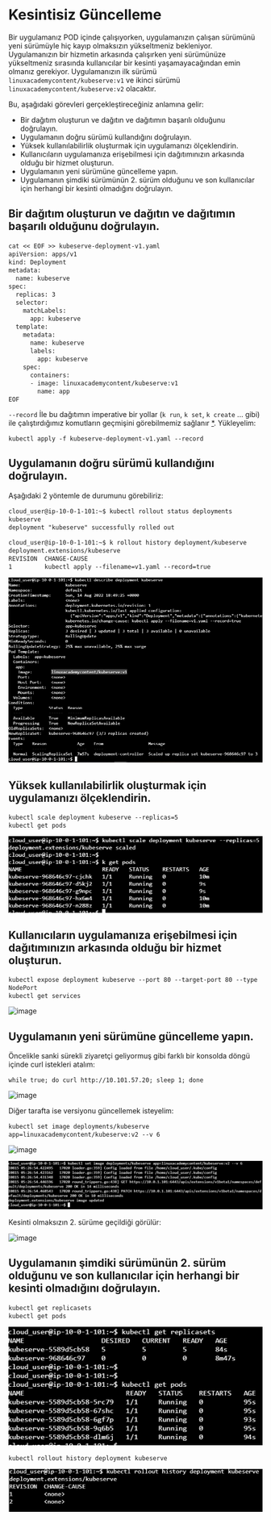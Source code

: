 # Kesintisiz Güncelleme

Bir uygulamanız POD içinde çalışıyorken, uygulamanızın çalışan sürümünü yeni sürümüyle hiç kayıp olmaksızın yükseltmeniz bekleniyor. Uygulamanızın bir hizmetin arkasında çalışırken yeni sürümünüze yükseltmeniz sırasında kullanıcılar bir kesinti yaşamayacağından emin olmanız gerekiyor. Uygulamanızın ilk sürümü `linuxacademycontent/kubeserve:v1` ve ikinci sürümü `linuxacademycontent/kubeserve:v2` olacaktır. 


Bu, aşağıdaki görevleri gerçekleştireceğiniz anlamına gelir:
- Bir dağıtım oluşturun ve dağıtın ve dağıtımın başarılı olduğunu doğrulayın. 
- Uygulamanın doğru sürümü kullandığını doğrulayın. 
- Yüksek kullanılabilirlik oluşturmak için uygulamanızı ölçeklendirin. 
- Kullanıcıların uygulamanıza erişebilmesi için dağıtımınızın arkasında olduğu bir hizmet oluşturun. 
- Uygulamanın yeni sürümüne güncelleme yapın. 
- Uygulamanın şimdiki sürümünün 2. sürüm olduğunu ve son kullanıcılar için herhangi bir kesinti olmadığını doğrulayın.

## Bir dağıtım oluşturun ve dağıtın ve dağıtımın başarılı olduğunu doğrulayın. 

```shell
cat << EOF >> kubeserve-deployment-v1.yaml
apiVersion: apps/v1
kind: Deployment
metadata:
  name: kubeserve
spec:
  replicas: 3
  selector:
    matchLabels:
      app: kubeserve
  template:
    metadata:
      name: kubeserve
      labels:
        app: kubeserve
    spec:
      containers:
      - image: linuxacademycontent/kubeserve:v1
        name: app
EOF
```

`--record` İle bu dağıtımın imperative bir yollar (`k run`, `k set`, `k create` ... gibi) ile çalıştırdığımız komutların geçmişini görebilmemiz sağlanır [*](https://stackoverflow.com/a/62831794/104085).
Yükleyelim:

```shell
kubectl apply -f kubeserve-deployment-v1.yaml --record
```

## Uygulamanın doğru sürümü kullandığını doğrulayın. 

Aşağıdaki 2 yöntemle de durumunu görebiliriz:

```shell
cloud_user@ip-10-0-1-101:~$ kubectl rollout status deployments kubeserve
deployment "kubeserve" successfully rolled out
```

```shell
cloud_user@ip-10-0-1-101:~$ k rollout history deployment/kubeserve
deployment.extensions/kubeserve
REVISION  CHANGE-CAUSE
1         kubectl apply --filename=v1.yaml --record=true

```

![](.vscode/readme-images/2022-08-14-21-56-05.png)

## Yüksek kullanılabilirlik oluşturmak için uygulamanızı ölçeklendirin. 

```shell
kubectl scale deployment kubeserve --replicas=5
kubectl get pods
```

![](.vscode/readme-images/2022-08-14-21-57-02.png)


## Kullanıcıların uygulamanıza erişebilmesi için dağıtımınızın arkasında olduğu bir hizmet oluşturun. 

```shell
kubectl expose deployment kubeserve --port 80 --target-port 80 --type NodePort
kubectl get services
```

![image](https://user-images.githubusercontent.com/261946/184582581-841b830d-fdcb-43c8-b4b9-166cbe7225db.png)

## Uygulamanın yeni sürümüne güncelleme yapın. 

Öncelikle sanki sürekli ziyaretçi geliyormuş gibi farklı bir konsolda döngü içinde curl istekleri atalım:

```shell
while true; do curl http://10.101.57.20; sleep 1; done
```

![image](https://user-images.githubusercontent.com/261946/184582665-5938536b-b2db-4826-ae9d-a7fa907ced66.png)

Diğer tarafta ise versiyonu güncellemek isteyelim:

```shell
kubectl set image deployments/kubeserve app=linuxacademycontent/kubeserve:v2 --v 6
```
![image](https://user-images.githubusercontent.com/261946/184582935-ebf111d3-8c3c-49c6-a6cd-33f658eb3b8c.png)

![](.vscode/readme-images/2022-08-15-08-25-04.png)

Kesinti olmaksızın 2. sürüme geçildiği görülür:

![image](https://user-images.githubusercontent.com/261946/184582882-1f1fd365-be60-4f77-b243-2e7f1c27c30a.png)

## Uygulamanın şimdiki sürümünün 2. sürüm olduğunu ve son kullanıcılar için herhangi bir kesinti olmadığını doğrulayın.

```shell
kubectl get replicasets
kubectl get pods
```

![](.vscode/readme-images/2022-08-15-08-26-30.png)

```shell
kubectl rollout history deployment kubeserve
```

![](.vscode/readme-images/2022-08-15-08-27-25.png)
